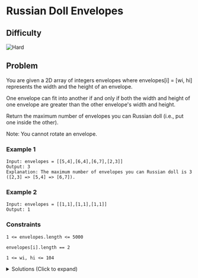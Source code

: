# Russian Doll Envelopes

## Difficulty

![Hard](https://img.shields.io/badge/hard-d9534f?style=for-the-badge&logoColor=white)

## Problem

You are given a 2D array of integers envelopes where envelopes[i] = [wi, hi] represents the width and the height of an envelope.

One envelope can fit into another if and only if both the width and height of one envelope are greater than the other envelope's width and height.

Return the maximum number of envelopes you can Russian doll (i.e., put one inside the other).

Note: You cannot rotate an envelope.

### Example 1

```
Input: envelopes = [[5,4],[6,4],[6,7],[2,3]]
Output: 3
Explanation: The maximum number of envelopes you can Russian doll is 3 ([2,3] => [5,4] => [6,7]).
```

### Example 2

```
Input: envelopes = [[1,1],[1,1],[1,1]]
Output: 1
```

### Constraints

`1 <= envelopes.length <= 5000`

`envelopes[i].length == 2`

`1 <= wi, hi <= 104`

<details>
  <summary>Solutions (Click to expand)</summary>

### Explanation

#### Solution

##### Intuition

Our greedy solution for this problem would be to sort the envelopes based on their width and height. That way our problem would be reduced to finding the longest increasing subsequence or in other words find the longest subsequence of the sorted envelopes where both the height and width increase.

```
[[5,4],[6,4],[6,7],[2,3]]

sort...

[[2,3],[5,4],[6,4],[6,7]]
```

In fact if the envelopes are sorted by width, then we only need to find the longest increasing subsequence of heights.

In the case for envelopes that have the same widths by different heights, we would want to insert the envelopes with the largest height first. If there are other envelopes that have a smaller height and can fit into the subsequence then we can replace it afterwards.

```
[[2,3],[5,4],[6,7],[6,4]]

[[2, 3], [5, 4], [6, 7]]
```

##### Implementation

We want to sort the envelopes by ascending widths and descending heights. That way we can find the longest increasing subsequence based on heights.

We will use an array where we can insert out envelopes. We will use binary search to find the position in the array we can insert the envelope into. If the envelope gets inserted at the end of the array we can increase the count.

```
[]

[[2,3],[5,4],[6,7],[6,4]]
   ^
[3]

[[2,3],[5,4],[6,7],[6,4]]
          ^
[3, 4]

[[2,3],[5,4],[6,7],[6,4]]
                ^
[3, 4, 7]

[[2,3],[5,4],[6,7],[6,4]]
                      ^
[3, 4, 7]

```

Time: `O(N * log * N)`

Space: `O(N)`

- [JavaScript](./russian-doll-envelopes.js)
- [TypeScript](./russian-doll-envelopes.ts)
- [Java](./russian-doll-envelopes.java)
- [Go](./russian-doll-envelopes.go)

</details>
